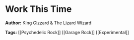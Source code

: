 # Work This Time

**Author:** King Gizzard & The Lizard Wizard

**Tags:** [[Psychedelic Rock]] [[Garage Rock]] [[Experimental]]
